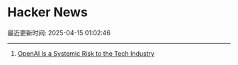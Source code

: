 # Hacker News

最近更新时间: 2025-04-15 01:02:46

--- 
1. [OpenAI Is a Systemic Risk to the Tech Industry](https://www.wheresyoured.at/openai-is-a-systemic-risk-to-the-tech-industry-2/) 

